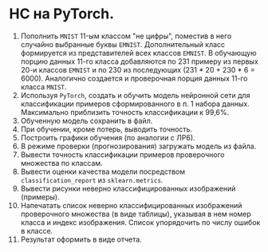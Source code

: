 # НС на PyTorch.

1. Пополнить `MNIST` 11-ым классом "не цифры", поместив в него случайно выбранные буквы `EMNIST`. Дополнительный класс формируется из представителей всех классов `EMNIST`.
   В обучающую порцию данных 11-го класса добавляются по 231 примеру из первых 20-и классов `EMNIST`
   и по 230 из последующих (231 * 20 + 230 * 6 = 6000).
   Аналогично создается и проверочная порция данных 11-го класса `MNIST`.
2. Используя `PyTorch`, создать и обучить модель нейронной сети для классификации примеров сформированного в п. 1 набора данных.
   Максимально приблизить точность классификации к 99,6%.
3. Обученную модель сохранить в файл.
4. При обучении, кроме потерь, выводить точность.
5. Построить графики обучения (по аналогии с ЛР6).
6. В режиме проверки (прогнозирования) загружать модель из файла.
7. Вывести точность классификации примеров проверочного множества по классам.
8. Вывести оценки качества модели посредством `classification_report` из `sklearn.metrics`.
9. Вывести рисунки неверно классифицированных изображений (примеры).
10. Напечатать список неверно классифицированных изображений проверочного множества (в виде таблицы),
    указывая в нем номер класса и индекс изображения. Список упорядочить по числу ошибок в классе.
11. Результат оформить в виде отчета.